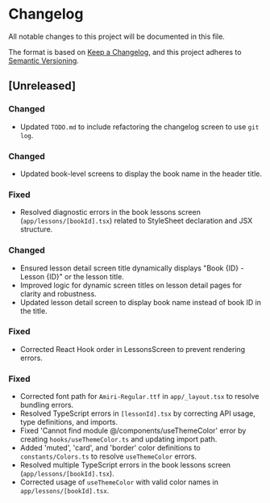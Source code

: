 # Changelog
All notable changes to this project will be documented in this file.

The format is based on [Keep a Changelog](https://keepachangelog.com/en/1.0.0/),
and this project adheres to [Semantic Versioning](https://semver.org/spec/v2.0.0.html).

## [Unreleased]

### Changed
- Updated `TODO.md` to include refactoring the changelog screen to use `git log`.

### Changed
- Updated book-level screens to display the book name in the header title.

### Fixed
- Resolved diagnostic errors in the book lessons screen (`app/lessons/[bookId].tsx`) related to StyleSheet declaration and JSX structure.

### Changed
- Ensured lesson detail screen title dynamically displays "Book {ID} - Lesson {ID}" or the lesson title.
- Improved logic for dynamic screen titles on lesson detail pages for clarity and robustness.
- Updated lesson detail screen to display book name instead of book ID in the title.

### Fixed
- Corrected React Hook order in LessonsScreen to prevent rendering errors.

### Fixed
- Corrected font path for `Amiri-Regular.ttf` in `app/_layout.tsx` to resolve bundling errors.
- Resolved TypeScript errors in `[lessonId].tsx` by correcting API usage, type definitions, and imports.
- Fixed 'Cannot find module @/components/useThemeColor' error by creating `hooks/useThemeColor.ts` and updating import path.
- Added 'muted', 'card', and 'border' color definitions to `constants/Colors.ts` to resolve `useThemeColor` errors.
- Resolved multiple TypeScript errors in the book lessons screen (`app/lessons/[bookId].tsx`).
- Corrected usage of `useThemeColor` with valid color names in `app/lessons/[bookId].tsx`.